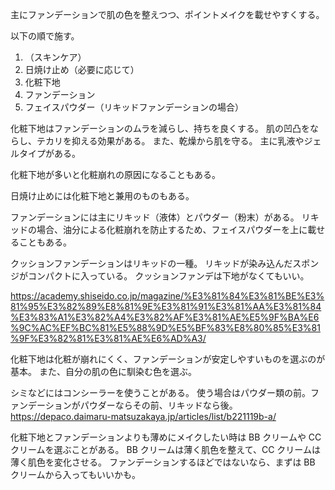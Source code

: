 主にファンデーションで肌の色を整えつつ、ポイントメイクを載せやすくする。

以下の順で施す。

1. （スキンケア）
2. 日焼け止め（必要に応じて）
3. 化粧下地
4. ファンデーション
5. フェイスパウダー（リキッドファンデーションの場合）

化粧下地はファンデーションのムラを減らし、持ちを良くする。
肌の凹凸をならし、テカリを抑える効果がある。
また、乾燥から肌を守る。
主に乳液やジェルタイプがある。

化粧下地が多いと化粧崩れの原因になることもある。

日焼け止めには化粧下地と兼用のものもある。

ファンデーションには主にリキッド（液体）とパウダー（粉末）がある。
リキッドの場合、油分による化粧崩れを防止するため、フェイスパウダーを上に載せることもある。

クッションファンデーションはリキッドの一種。
リキッドが染み込んだスポンジがコンパクトに入っている。
クッションファンデは下地がなくてもいい。

https://academy.shiseido.co.jp/magazine/%E3%81%84%E3%81%BE%E3%81%95%E3%82%89%E8%81%9E%E3%81%91%E3%81%AA%E3%81%84%E3%83%A1%E3%82%A4%E3%82%AF%E3%81%AE%E5%9F%BA%E6%9C%AC%EF%BC%81%E5%88%9D%E5%BF%83%E8%80%85%E3%81%9F%E3%82%81%E3%81%AE%E6%AD%A3/

化粧下地は化粧が崩れにくく、ファンデーションが安定しやすいものを選ぶのが基本。
また、自分の肌の色に馴染む色を選ぶ。

シミなどにはコンシーラーを使うことがある。
使う場合はパウダー類の前。ファンデーションがパウダーならその前、リキッドなら後。
https://depaco.daimaru-matsuzakaya.jp/articles/list/b221119b-a/

化粧下地とファンデーションよりも薄めにメイクしたい時は BB クリームや CC クリームを選ぶことがある。
BB クリームは薄く肌色を整えて、CC クリームは薄く肌色を変化させる。
ファンデーションするほどではないなら、まずは BB クリームから入ってもいいかも。
